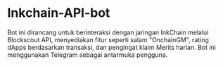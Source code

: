 # Inkchain-API-bot
Bot ini dirancang untuk berinteraksi dengan jaringan InkChain melalui Blockscout API, menyediakan fitur seperti salam "OnchainGM", rating dApps berdasarkan transaksi, dan pengingat klaim Merits harian. Bot ini menggunakan Telegram sebagai antarmuka pengguna.
